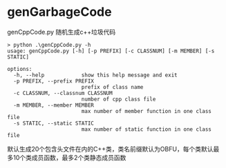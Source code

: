 # genGarbageCode

genCppCode.py 随机生成c++垃圾代码  
```
> python .\genCppCode.py -h
usage: genCppCode.py [-h] [-p PREFIX] [-c CLASSNUM] [-m MEMBER] [-s STATIC]

options:
  -h, --help            show this help message and exit
  -p PREFIX, --prefix PREFIX
                        prefix of class name
  -c CLASSNUM, --classnum CLASSNUM
                        number of cpp class file
  -m MEMBER, --member MEMBER
                        max number of member function in one class file
  -s STATIC, --static STATIC
                        max number of static function in one class file
```
默认生成20个包含头文件在内的C++类，类名前缀默认为OBFU，每个类默认最多10个类成员函数，最多2个类静态成员函数